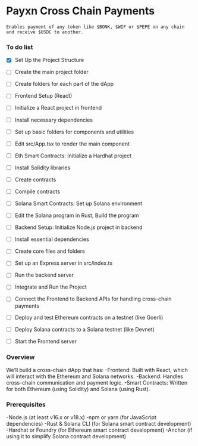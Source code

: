 # Payxn Cross Chain Payments
```
Enables payment of any token like $BONK, $WIF or $PEPE on any chain and receive $USDC to another. 
```

### To do list
- [x] Set Up the Project Structure
- [ ] Create the main project folder
- [ ] Create folders for each part of the dApp
- [ ] Frontend Setup (React)
- [ ] Initialize a React project in frontend
- [ ] Install necessary dependencies
- [ ] Set up basic folders for components and utilities
- [ ] Edit src/App.tsx to render the main component
- [ ] Eth Smart Contracts: Initialize a Hardhat project
- [ ] Install Solidity libraries
- [ ] Create contracts
- [ ] Compile contracts
- [ ] Solana Smart Contracts: Set up Solana environment
- [ ] Edit the Solana program in Rust, Build the program
- [ ] Backend Setup: Initialize Node.js project in backend
- [ ] Install essential dependencies
- [ ] Create core files and folders
- [ ] Set up an Express server in src/index.ts
- [ ] Run the backend server
- [ ] Integrate and Run the Project
- [ ] Connect the Frontend to Backend APIs for handling cross-chain payments
- [ ] Deploy and test Ethereum contracts on a testnet (like Goerli)
- [ ] Deploy Solana contracts to a Solana testnet (like Devnet)
- [ ] Start the Frontend server


### Overview
We’ll build a cross-chain dApp that has:
-Frontend: Built with React, which will interact with the Ethereum and Solana networks.
-Backend: Handles cross-chain communication and payment logic.
-Smart Contracts: Written for both Ethereum (using Solidity) and Solana (using Rust).

### Prerequisites
-Node.js (at least v16.x or v18.x)
-npm or yarn (for JavaScript dependencies)
-Rust & Solana CLI (for Solana smart contract development)
-Hardhat or Foundry (for Ethereum smart contract development)
-Anchor (if using it to simplify Solana contract development)
